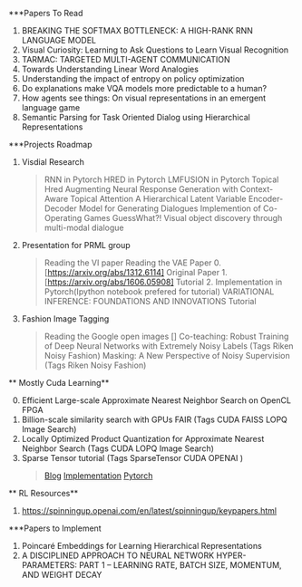 ***Papers To Read

1. BREAKING THE SOFTMAX BOTTLENECK: A HIGH-RANK RNN LANGUAGE MODEL
2. Visual Curiosity: Learning to Ask Questions to Learn Visual Recognition
3. TARMAC: TARGETED MULTI-AGENT COMMUNICATION
4. Towards Understanding Linear Word Analogies
5. Understanding the impact of entropy on policy optimization
6. Do explanations make VQA models more predictable to a human?
7. How agents see things: On visual representations in an emergent language game
8. Semantic Parsing for Task Oriented Dialog using Hierarchical Representations


***Projects Roadmap

1. Visdial Research 
	> RNN in Pytorch
	> HRED in Pytorch
	> LMFUSION in Pytorch
	> Topical Hred Augmenting Neural Response Generation with Context-Aware Topical Attention
	> A Hierarchical Latent Variable Encoder-Decoder Model for Generating Dialogues
	> Implemention of Co-Operating Games
	> GuessWhat?! Visual object discovery through multi-modal dialogue


2. Presentation for PRML group
	> Reading the VI paper
	> Reading the VAE Paper 
		0. [https://arxiv.org/abs/1312.6114] Original Paper
		1. [https://arxiv.org/abs/1606.05908] Tutorial
		2. Implementation in Pytorch(Ipython notebook prefered for tutorial)
	> VARIATIONAL INFERENCE: FOUNDATIONS AND INNOVATIONS Tutorial

3. Fashion Image Tagging 
	> Reading the Google open images []
	> Co-teaching: Robust Training of Deep Neural Networks with Extremely Noisy Labels (Tags Riken Noisy Fashion)
	> Masking: A New Perspective of Noisy Supervision (Tags Riken Noisy Fashion)
	> 



** Mostly Cuda  Learning** 

0. Efficient Large-scale Approximate Nearest Neighbor Search on OpenCL FPGA
1. Billion-scale similarity search with GPUs FAIR (Tags CUDA FAISS LOPQ Image Search)
2. Locally Optimized Product Quantization for Approximate Nearest Neighbor Search (Tags CUDA LOPQ Image Search)
3. Sparse Tensor tutorial (Tags SparseTensor CUDA OPENAI )
	> [Blog](https://blog.openai.com/block-sparse-gpu-kernels/)
	> [Implementation](https://github.com/openai/blocksparse)
	> [Pytorch](https://github.com/pytorch/pytorch/issues/9674)



** RL Resources**

1. https://spinningup.openai.com/en/latest/spinningup/keypapers.html


***Papers to Implement
1. Poincaré Embeddings for Learning Hierarchical Representations
2. A DISCIPLINED APPROACH TO NEURAL NETWORK HYPER-PARAMETERS: PART 1 – LEARNING RATE, BATCH SIZE, MOMENTUM, AND WEIGHT DECAY
